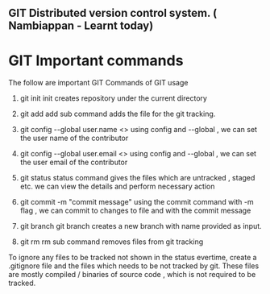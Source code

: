 ## GIT Distributed version control system. ( Nambiappan - Learnt today)

# GIT Important commands

The follow are important GIT Commands of GIT usage

1. git init <repository name> 
   init creates repository under the current directory
  
2. git add <file name>
    add sub command adds the file for the git tracking.
  
3. git config --global user.name <<name>>
  using config and --global , we can set the user name of the contributor
  
4. git config --global user.email <<email>>
  using config and --global , we can set the user email of the contributor
 
5. git status
    status command gives the files which are untracked , staged etc. we can view the details and perform necessary action
 
6. git commit -m  "commit message"
    using the commit command with -m flag , we can commit to changes to file and with the commit message
    
    
7. git branch <branch name>
    git branch creates a new branch with name provided as input.
  
8. git rm  <file name>
    rm sub command removes files from git tracking
  
To ignore any files to be tracked not shown in the status evertime, create a .gitignore file and the files which needs to be not tracked by git. These files are mostly compiled / binaries of source code , which is not required to be tracked.

